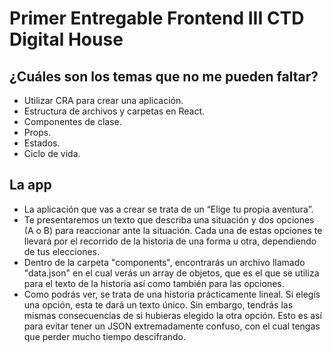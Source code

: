 # Primer Entregable Frontend III CTD Digital House

## ¿Cuáles son los temas que no me pueden faltar?

- Utilizar CRA para crear una aplicación.
- Estructura de archivos y carpetas en React.
- Componentes de clase.
- Props.
- Estados.
- Ciclo de vida.

## La app

- La aplicación que vas a crear se trata de un “Elige tu propia aventura”.
- Te presentaremos un texto que describa una situación y dos opciones (A o B) para reaccionar ante la situación. Cada una de estas opciones te llevará por el recorrido de la historia de una forma u otra, dependiendo de tus elecciones.
- Dentro de la carpeta "components", encontrarás un archivo llamado "data.json" en el cual verás un array de objetos, que es el que se utiliza para el texto de la historia así como también para las opciones.
- Como podrás ver, se trata de una historia prácticamente lineal. Si elegís una opción, esta te dará un texto único. Sin embargo, tendrás las mismas consecuencias de si hubieras elegido la otra opción. Esto es así para evitar tener un JSON extremadamente confuso, con el cual tengas que perder mucho tiempo descifrando.
